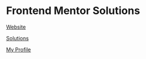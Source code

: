 # Frontend Mentor Solutions

[Website](https://www.frontendmentor.io/)

[Solutions](https://movlan.github.io/frontend-mentor/)

[My Profile](https://www.frontendmentor.io/profile/movlan)